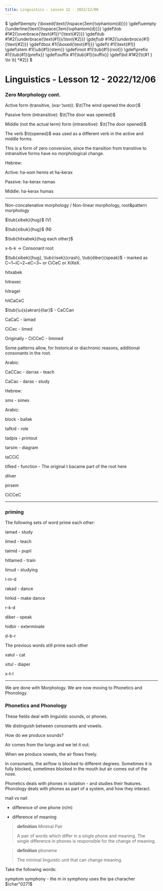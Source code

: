 ```yaml
---
title: Linguistics - Lesson 12 - 2022/12/06
---
```


$
\gdef\bempty {\boxed{\text{\hspace{3em}\vphantom{d}}}}
\gdef\uempty {\underline{\text{\hspace{3em}\vphantom{d}}}}
\gdef\tob #1#2{\overbrace{\text{#1}}^{\text{#2}}}
\gdef\tub #1#2{\underbrace{\text{#1}}_{\text{#2}}}
\gdef\ub #1#2{\underbrace{#1}_{\text{#2}}}
\gdef\tbox #1{\boxed{\text{#1}}}
\gdef\t #1{\text{#1}}
\gdef\stem #1{\ub{#1}{stem}}
\gdef\root #1{\tub{#1}{root}}
\gdef\prefix #1{\tub{#1}{prefix}}
\gdef\suffix #1{\tub{#1}{suffix}}
\gdef\bd #1#2{\t{#1 } \to \t{ *#2}}
$

# Linguistics - Lesson 12 - 2022/12/06

### Zero Morphology cont.

Active form (transitive, (פועל יוצא)): $\t{The wind opened the door}$

Passive form (intransitive): $\t{The door was opened}$

Middle (not the actual term) form (intransitive): $\t{The door opened}$

The verb $\t{opened}$ was used as a different verb in the active and middle forms.

This is a form of zero conversion, since the transition from transitive to intransitive forms have no morphological change.

Hebrew:

Active: ha-xom hemis et ha-kerax

Passive: ha-kerax namas

Middle: ha-kerax humas

---

Non-concatenative morphology / Non-linear morphology, root&pattern morphology

$\tub{xibek}{hug}$ (V)

$\tub{xibuk}{hug}$ (N)

$\tub{hitxabek}{hug each other}$

x-b-k $\to$ Consonant root

$\tub{xibek}{hug}, \tub{risek}{crash}, \tub{diber}{speak}$ - marked as C~1~iC~2~eC~3~ or CiCeC or XiXeX.

hitxabek

hitraxec

hitragel

hitCaCeC

$\tub{\u{s}akran}{liar}$ - CaCCan

CaCaC - lamad

CiCec - limed

Originally - CiCCeC - limmed

Some patterns allow, for historical or diachronic reasons, additional consonants in the root.

Arabic:

CaCCac - darras - teach

CaCac - daras - study

Hebrew:

sms - simes

Arabic:

block - ballak


tafkid - role

tadpis - printout

tar$\textsf{\u s}$im - diagram

taCCiC

tifked - function - The original t bacame part of the root here

dilver

pirsem

CiCCeC

---

### priming

The following sets of word prime each other:


lamad - study

limed - teach

talmid - pupil

hitlamed - train

limud - studying

l-m-d

rakad - dance

hirkid - make dance

r-k-d

diber - speak

hidbir - exterminate

d-b-r

The previous words still prime each other

xatul - cat

xitul - diaper

x-t-l

---
We are done with Morphology. We are now moving to Phonetics and Phonology.

### Phonetics and Phonology

These fields deal with linguistic sounds, or phones.

We distinguish between consonants and vowels.

How do we produce sounds?

Air comes from the lungs and we let it out. 

When we produce vowels, the air flows freely. 

In consonants, the airflow is blocked to different degrees. Sometimes it is fully blocked, sometimes blocked in the mouth but air comes out of the nose. 

Phonetics deals with phones in isolation - and studies their features. Phonology deals with phones as part of a system, and how they interact.

mail vs nail

* difference of one phone (n/m)

* difference of meaning

> **definition** Minimal Pair
>
> A pair of words which differ in a single phone and meaning. The single difference in phones is responsible for the change of meaning.

> **definition** phoneme
>
> The minimal linguistic unit that can change meaning.

Take the following words:

symptom symphony - the m in symphony uses the ipa characher $\char"0271$